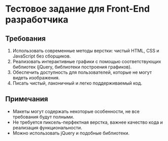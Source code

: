 # Тестовое задание для Front-End разработчика

## Требования

1. Использовать современные методы верстки: чистый HTML, CSS и JavaScript без сборщиков.
2. Реализовать интерактивные графики с помощью соответствующих библиотек (jQuery, библиотеки построения графиков).
3. Обеспечить доступность для пользователей, которые не могут видеть изображения.
4. Писать чистый, лаконичный и легко поддерживаемый код.

## Примечания
- Макеты могут содержать некоторые особенности, не все требования будут полными.
- Не требуется пиксель-перфектная верстка, важнее качество кода и реализация функциональности.
- Можно использовать jQuery и подобные библиотеки.
